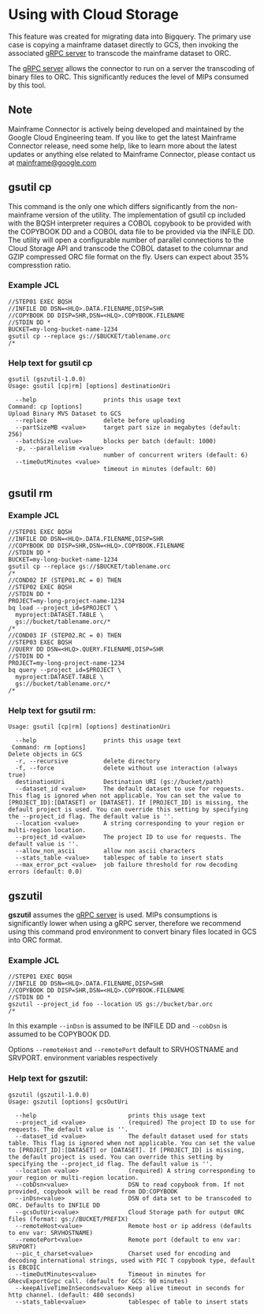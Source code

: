 # Using with Cloud Storage

This feature was created for migrating data into Bigquery. The primary use
case is copying a mainframe dataset directly to GCS, then invoking the
associated [gRPC server](./gszutil/grecv/environment/README.md) to transcode
the mainframe dataset to ORC.

The [gRPC server](./gszutil/grecv/environment/README.md) allows the connector to
run on a server the transcoding of binary files to ORC. This significantly reduces
the level of MIPs consumed by this tool.

## Note
Mainframe Connector is actively being developed and maintained by the Google Cloud Engineering team. 
If you like to get the latest Mainframe Connector release, need some help, like to learn more about the latest updates or anything else related to Mainframe Connector, 
please contact us at mainframe@google.com

## gsutil cp

This command is the only one which differs significantly from the non-mainframe version of the utility.
The implementation of gsutil cp included with the BQSH interpreter requires a COBOL copybook to be
provided with the COPYBOOK DD and a COBOL data file to be provided via the INFILE DD.
The utility will open a configurable number of parallel connections to the Cloud Storage API and
transcode the COBOL dataset to the columnar and GZIP compressed ORC file format on the fly. Users can expect about 35% compresstion ratio.

### Example JCL
```
//STEP01 EXEC BQSH
//INFILE DD DSN=<HLQ>.DATA.FILENAME,DISP=SHR
//COPYBOOK DD DISP=SHR,DSN=<HLQ>.COPYBOOK.FILENAME
//STDIN DD *
BUCKET=my-long-bucket-name-1234
gsutil cp --replace gs://$BUCKET/tablename.orc
/*
```


### Help text for gsutil cp
```
gsutil (gszutil-1.0.0)
Usage: gsutil [cp|rm] [options] destinationUri

  --help                   prints this usage text
Command: cp [options]
Upload Binary MVS Dataset to GCS
  --replace                delete before uploading
  --partSizeMB <value>     target part size in megabytes (default: 256)
  --batchSize <value>      blocks per batch (default: 1000)
  -p, --parallelism <value>
                           number of concurrent writers (default: 6)
  --timeOutMinutes <value>
                           timeout in minutes (default: 60)
```

## gsutil rm

### Example JCL
```
//STEP01 EXEC BQSH
//INFILE DD DSN=<HLQ>.DATA.FILENAME,DISP=SHR
//COPYBOOK DD DISP=SHR,DSN=<HLQ>.COPYBOOK.FILENAME
//STDIN DD *
BUCKET=my-long-bucket-name-1234
gsutil cp --replace gs://$BUCKET/tablename.orc
/*
//COND02 IF (STEP01.RC = 0) THEN
//STEP02 EXEC BQSH
//STDIN DD *
PROJECT=my-long-project-name-1234
bq load --project_id=$PROJECT \
  myproject:DATASET.TABLE \
  gs://bucket/tablename.orc/*
/*
//COND03 IF (STEP02.RC = 0) THEN
//STEP03 EXEC BQSH
//QUERY DD DSN=<HLQ>.QUERY.FILENAME,DISP=SHR 
//STDIN DD *
PROJECT=my-long-project-name-1234
bq query --project_id=$PROJECT \
  myproject:DATASET.TABLE \
  gs://bucket/tablename.orc/*
/*
```


### Help text for gsutil rm:
```
Usage: gsutil [cp|rm] [options] destinationUri

  --help                   prints this usage text
 Command: rm [options]
Delete objects in GCS
  -r, --recursive          delete directory
  -f, --force              delete without use interaction (always true)
  destinationUri           Destination URI (gs://bucket/path)
  --dataset_id <value>     The default dataset to use for requests. This flag is ignored when not applicable. You can set the value to [PROJECT_ID]:[DATASET] or [DATASET]. If [PROJECT_ID] is missing, the default project is used. You can override this setting by specifying the --project_id flag. The default value is ''.
  --location <value>       A string corresponding to your region or multi-region location.
  --project_id <value>     The project ID to use for requests. The default value is ''.
  --allow_non_ascii        allow non ascii characters
  --stats_table <value>    tablespec of table to insert stats
  --max_error_pct <value>  job failure threshold for row decoding errors (default: 0.0)
```

## gszutil
**gszutil** assumes the
[gRPC server](./gszutil/grecv/environment/README.md) is used.
MIPs consumptions is significantly lower when using a gRPC server, therefore
we recommend using this command prod environment to convert binary files
located in GCS into ORC format.

### Example JCL
```
//STEP01 EXEC BQSH
//INFILE DD DSN=<HLQ>.DATA.FILENAME,DISP=SHR
//COPYBOOK DD DISP=SHR,DSN=<HLQ>.COPYBOOK.FILENAME
//STDIN DD *
gszutil --project_id foo --location US gs://bucket/bar.orc
/*
```

In this example `--inDsn` is assumed to be INFILE DD and `--cobDsn` is assumed
to be COPYBOOK DD.

Options `--remoteHost` and `--remotePort` default to SRVHOSTNAME and SRVPORT.
environment variables respectively

### Help text for gszutil:
```
gszutil (gszutil-1.0.0)
Usage: gszutil [options] gcsOutUri

  --help                          prints this usage text
  --project_id <value>            (required) The project ID to use for requests. The default value is ''. 
  --dataset_id <value>            The default dataset used for stats table. This flag is ignored when not applicable. You can set the value to [PROJECT_ID]:[DATASET] or [DATASET]. If [PROJECT_ID] is missing, the default project is used. You can override this setting by specifying the --project_id flag. The default value is ''.
  --location <value>              (required) A string corresponding to your region or multi-region location. 
  --cobDsn<value>                 DSN to read copybook from. If not provided, copybook will be read from DD:COPYBOOK
  --inDsn<value>                  DSN of data set to be transcoded to ORC. Defaults to INFILE DD
  --gcsOutUri<value>              Cloud Storage path for output ORC files (format: gs://BUCKET/PREFIX)
  --remoteHost<value>             Remote host or ip address (defaults to env var: SRVHOSTNAME)
  --remotePort<value>             Remote port (default to env var: SRVPORT)
  --pic_t_charset<value>          Charset used for encoding and decoding international strings, used with PIC T copybook type, default is EBCDIC
  --timeOutMinutes<value>         Timeout in minutes for GRecvExportGrpc call. (default for GCS: 90 minutes)
  --keepAliveTimeInSeconds<value> Keep alive timeout in seconds for http channel. (default: 480 seconds)
  --stats_table<value>            tablespec of table to insert stats
```






